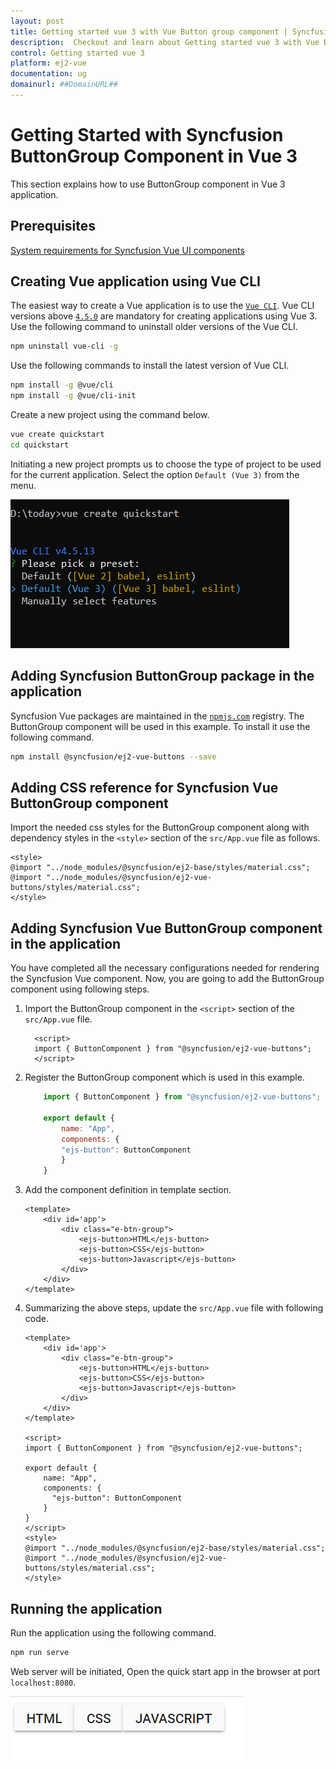 ```yaml
---
layout: post
title: Getting started vue 3 with Vue Button group component | Syncfusion
description:  Checkout and learn about Getting started vue 3 with Vue Button group component of Syncfusion Essential JS 2 and more details.
control: Getting started vue 3 
platform: ej2-vue
documentation: ug
domainurl: ##DomainURL##
---
```


# Getting Started with Syncfusion ButtonGroup Component in Vue 3

This section explains how to use ButtonGroup component in Vue 3 application.

## Prerequisites

[System requirements for Syncfusion Vue UI components](https://ej2.syncfusion.com/vue/documentation/system-requirements/)

## Creating Vue application using Vue CLI

The easiest way to create a Vue application is to use the [`Vue CLI`](https://github.com/vuejs/vue-cli). Vue CLI versions above [`4.5.0`](https://v3.vuejs.org/guide/migration/introduction.html#vue-cli) are mandatory for creating applications using Vue 3. Use the following command to uninstall older versions of the Vue CLI.

```bash
npm uninstall vue-cli -g
```

Use the following commands to install the latest version of Vue CLI.

```bash
npm install -g @vue/cli
npm install -g @vue/cli-init
```

Create a new project using the command below.

```bash
vue create quickstart
cd quickstart
```

Initiating a new project prompts us to choose the type of project to be used for the current application. Select the option `Default (Vue 3)` from the menu.

![Reference](./images/vue3-terminal.png)

## Adding Syncfusion ButtonGroup package in the application

Syncfusion Vue packages are maintained in the [`npmjs.com`](https://www.npmjs.com/~syncfusionorg) registry. The ButtonGroup component will be used in this example. To install it use the following command.

```bash
npm install @syncfusion/ej2-vue-buttons --save
```

## Adding CSS reference for Syncfusion Vue ButtonGroup component

Import the needed css styles for the ButtonGroup component along with dependency styles in the `<style>` section of the `src/App.vue` file as follows.

```
<style>
@import "../node_modules/@syncfusion/ej2-base/styles/material.css";
@import "../node_modules/@syncfusion/ej2-vue-buttons/styles/material.css";
</style>
```

## Adding Syncfusion Vue ButtonGroup component in the application

You have completed all the necessary configurations needed  for rendering the Syncfusion Vue component. Now, you are going to add the ButtonGroup component using following steps.

1. Import the ButtonGroup component in the `<script>` section of the `src/App.vue` file.

    ```
      <script>
      import { ButtonComponent } from "@syncfusion/ej2-vue-buttons";
      </script>
    ```

2. Register the ButtonGroup component which is used in this example.

    ```js
        import { ButtonComponent } from "@syncfusion/ej2-vue-buttons";

        export default {
            name: "App",
            components: {
            "ejs-button": ButtonComponent
            }
        }
    ```

3. Add the component definition in template section.

    ```
    <template>
        <div id='app'>
            <div class="e-btn-group">
                <ejs-button>HTML</ejs-button>
                <ejs-button>CSS</ejs-button>
                <ejs-button>Javascript</ejs-button>
            </div>
        </div>
    </template>

    ```

4. Summarizing the above steps, update the `src/App.vue` file with following code.

    ```
    <template>
        <div id='app'>
            <div class="e-btn-group">
                <ejs-button>HTML</ejs-button>
                <ejs-button>CSS</ejs-button>
                <ejs-button>Javascript</ejs-button>
            </div>
        </div>
    </template>

    <script>
    import { ButtonComponent } from "@syncfusion/ej2-vue-buttons";

    export default {
        name: "App",
        components: {
          "ejs-button": ButtonComponent
        }
    }
    </script>
    <style>
    @import "../node_modules/@syncfusion/ej2-base/styles/material.css";
    @import "../node_modules/@syncfusion/ej2-vue-buttons/styles/material.css";
    </style>
    ```

## Running the application

Run the application using the following command.

```bash
npm run serve
```

Web server will be initiated, Open the quick start app in the browser at port `localhost:8080`.

![Output](./images/vue3-buttonGroup.PNG)
